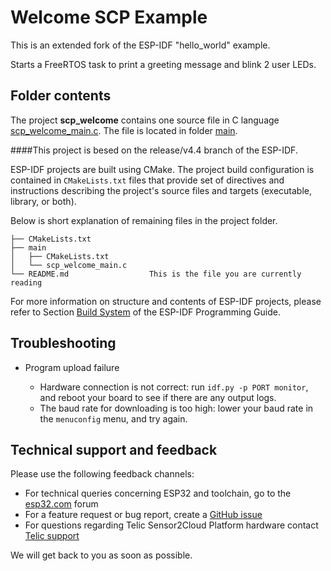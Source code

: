 # Welcome SCP Example

This is an extended fork of the ESP-IDF "hello_world" example.

Starts a FreeRTOS task to print a greeting message and blink 2 user LEDs.


## Folder contents

The project **scp_welcome** contains one source file in C language [scp_welcome_main.c](main/scp_welcome_main.c). The file is located in folder [main](main).

####This project is besed on the release/v4.4 branch of the ESP-IDF.

ESP-IDF projects are built using CMake. The project build configuration is contained in `CMakeLists.txt` files that provide set of directives and instructions describing the project's source files and targets (executable, library, or both). 

Below is short explanation of remaining files in the project folder.

```
├── CMakeLists.txt
├── main
│   ├── CMakeLists.txt
│   └── scp_welcome_main.c
└── README.md                  This is the file you are currently reading
```

For more information on structure and contents of ESP-IDF projects, please refer to Section [Build System](https://docs.espressif.com/projects/esp-idf/en/latest/esp32/api-guides/build-system.html) of the ESP-IDF Programming Guide.

## Troubleshooting

* Program upload failure

    * Hardware connection is not correct: run `idf.py -p PORT monitor`, and reboot your board to see if there are any output logs.
    * The baud rate for downloading is too high: lower your baud rate in the `menuconfig` menu, and try again.

## Technical support and feedback

Please use the following feedback channels:

* For technical queries concerning ESP32 and toolchain, go to the [esp32.com](https://esp32.com/) forum
* For a feature request or bug report, create a [GitHub issue](https://github.com/espressif/esp-idf/issues)
* For questions regarding Telic Sensor2Cloud Platform hardware contact [Telic support](mailto://support@telic.de)

We will get back to you as soon as possible.
